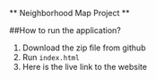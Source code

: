 ** Neighborhood Map Project **

##How to run the application?

1. Download the zip file from github
2. Run `index.html`
3. Here is the live link to the website

